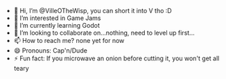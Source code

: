 - 👋 Hi, I’m @VilleOTheWisp, you can short it into V tho :D
- 👀 I’m interested in Game Jams
- 🌱 I’m currently learning Godot
- 💞️ I’m looking to collaborate on...nothing, need to level up first...
- 📫 How to reach me? none yet for now
- 😄 Pronouns: Cap'n/Dude
- ⚡ Fun fact: If you microwave an onion before cutting it, you won't get all teary

<!---
VilleOTheWisp/VilleOTheWisp is a ✨ special ✨ repository because its `README.md` (this file) appears on your GitHub profile.
You can click the Preview link to take a look at your changes.
--->
